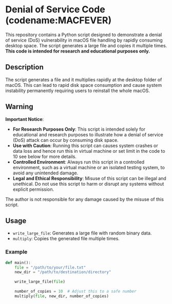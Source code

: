# Denial of Service Code (codename:MACFEVER)

This repository contains a Python script designed to demonstrate a denial of service (DoS) vulnerability in macOS file handling by rapidly consuming desktop space. The script generates a large file and copies it multiple times. **This code is intended for research and educational purposes only.**

## Description

The script generates a file and it multiplies rapidly at the desktop folder of macOS. This can lead to rapid disk space consumption and cause system instability permanently requiring users to reinstall the whole macOS.

## Warning

**Important Notice**: 

- **For Research Purposes Only**: This script is intended solely for educational and research purposes to illustrate how a denial of service (DoS) attack can occur by consuming disk space.
- **Use with Caution**: Running this script can causes system crashes or data loss and hence run this in virtual machine or set limit in the code to 10 see below for more details.
- **Controlled Environment**: Always run this script in a controlled environment, such as a virtual machine or an isolated testing system, to avoid any unintended damage.
- **Legal and Ethical Responsibility**: Misuse of this script can be illegal and unethical. Do not use this script to harm or disrupt any systems without explicit permission.

The author is not responsible for any damage caused by the misuse of this script.

## Usage

- `write_large_file`: Generates a large file with random binary data.
- `multiply`: Copies the generated file multiple times.


### Example

```python
def main():
    file = "/path/to/your/file.txt"
    new_dir = "/path/to/destination/directory"
    
    write_large_file(file)
    
    number_of_copies = 10  # Adjust this to a safe number
    multiply(file, new_dir, number_of_copies)
